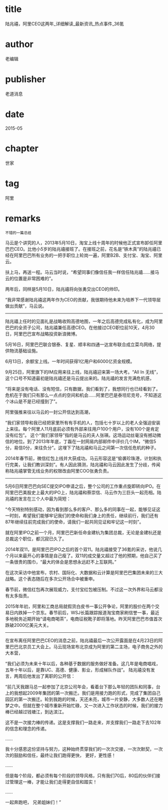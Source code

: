 # title
陆兆禧，阿里CEO这两年_详细解读_最新资讯_热点事件_36氪

# author
老编辑

# publisher
老道消息

# date
2015-05

# chapter
世家

# tag
阿里

# remarks
`不错的一篇总结`


马云是个讲究的人，2013年5月10日，淘宝上线十周年的时候他正式宣布卸任阿里巴巴CEO。比他小5岁的陆兆禧接班了。在接班之前，花名是“铁木真”的陆兆禧已经在阿里巴巴所有业务的一把手职位上轮岗一遍，阿里B2B、支付宝、淘宝、阿里云。

扶上马，再送一程。马云当时说，“希望同事们像信任我一样信任陆兆禧……接马云的位置是非常困难的”。

两年后，同样是5月10日，陆兆禧将向张勇交出CEO的帅印。

“我非常感谢陆兆禧这两年作为CEO的贡献，我很期待他未来为培养下一代领导层做出贡献”，马云说。

---


陆兆禧上任时的见面礼是战略收购高德地图，一年之后高德完成私有化，成为阿里巴巴的全资子公司，陆兆禧兼任高德CEO。在他接过CEO职位前10天，4月30日，阿里巴巴宣布战略投资新浪微博。

5月16日，阿里巴巴联合银泰、复星、顺丰和四通一达宣布联合成立菜鸟网络，提供物流基础设施。

6月13日，余额宝上线。一年时间获得1亿用户和6000亿资金规模。

9月25日，阿里旗下的IM应用来往上线，陆兆禧迎来第一场大考。“All In 无线”，这个口号不知道最初是陆兆禧还是马云提出来的。陆兆禧的发言充满危机感，

“将来是没有电话、没有短信，只有数据，我们看到了，我想同行也已经看到了。危机在于我们只有那么一点点的空间和机会……阿里巴巴是泰坦尼克号，不知道这个冰山是不是已经撞到了”。

阿里强推来往以马云的一封公开信达到高潮，

“我们家领导和我已经把家里所有有手机的人，包括七十岁以上的老人全强迫安装上来往。每个阿里人11月底前必须有外部来往用户100个用户，没有100个是肯定没有红包”。
这个“我们家领导”指的是马云的夫人张瑛。这场运动丝毫没有撼动微信的地位。到了2013年年底，丁磊在一封网易内部邮件中评价几个IM，“微信5分，易信0分，来往负分”。这埋下了陆兆禧和马云之间第一次信任危机的种子。

2014年春节前，微信红包上线并大获成功。马云形容这是“偷袭珍珠港，计划和执行完美，让我们教训深刻”。有人因此猜测，陆兆禧和马云因此发生了分歧，传闻称陆兆禧掌管无线业务的权限改由阿里COO张勇负责。

---

5月6日阿里巴巴向SEC提交IPO申请之后，整个公司的工作重点旋即转向IPO。在阿里巴巴美股史上最大的IPO上，陆兆禧和蔡崇信、马云作为三巨头一起亮相。陆兆禧的发言在三个人中最为简短：

“今天特别特别感动，因为看到那么多的客户、那么多的同事在一起，能够见证这一时刻，希望我们能够牢记我们的使命和我们身上的责任，继续前行，我们还有87年继续往前完成我们的使命，请我们一起共同见证和牢记这一时刻”。

就在阿里IPO之前一个月，阿里巴巴新任命金建杭为集团总裁，无论是金建杭还是总裁这个职位，都沉寂已久了。

2014年双11，是阿里巴巴IPO之后的首个双11。陆兆禧接受了36氪的采访，他说几个月以来最开心的事情是自己瘦了。双11的成交量又超过了他的预期，他自己买了一条很贵的围巾，“最大的体会是思想永远赶不上互联网。”

在这次采访中他宣布，农村、国际化、大数据和云计算是阿里巴巴集团未来的三大战略。这个表态随后在多次公开场合中被重申。

春节前，微信红包再次展现威力，支付宝红包被压制。不过这一次外界和马云都没有太多指责。

2015年年初，阿里和工商总局就假货白皮书一事公开争论，阿里的股价在两个交易日内跌掉一个京东。春节前后，WSJ长篇跟踪报道淘宝商家刷信誉一事，最近多地税务近期开始“请电商喝茶”，电商征税靴子即将落地。昨天阿里巴巴市值首次跌破2000亿美元大关。

---

在宣布离任阿里巴巴CEO的消息之前，陆兆禧最后一次公开露面是在4月23日的阿里巴巴北京员工大会上。马云现场宣布北京成为阿里的第二主场，电子商务之外的大本营，

“我们必须为未来十年以后，各种基于数据的服务做好准备。这几年是电商唱戏，五年十年以后，是靠UC、高德、健康、影业，形成梯队作战”。
陆兆禧没有发言，两周后他发出了离职的公开信：

“前几天我跟马总一起参加了北京公司年会，看着台下那么年轻的团队和同事，台上的我想起2009年集团的第一次搬迁。我们是用接力跑的形式，完成了集团自己园区的第一次搬迁。轮到我跑的时候，天还未亮，城市一片安静，大多数人还在睡梦之中。但就在整个城市重新开始忙碌，又一次进入工作状态的时候，我们的接力棒已经越过钱塘江，到达滨江。

这不是一次接力棒的传递。这是支撑我们一路走来，并支撑我们一路走下去102年的信念和理念的传递。

……

我十分感恩这份坚持与努力，这种始终贯穿我们的一次次交接，一次次默契，一次次的鼓励和信任，最终让我们跑得更快， 更好，更性感！

……

但是每个阶段，都必须有每个阶段的领导风格，只有我们70后，80后的伙伴们接过管理这一棒，才能让我们走得更自信和踏实！

……

一起奔跑吧， 兄弟姐妹们！”
